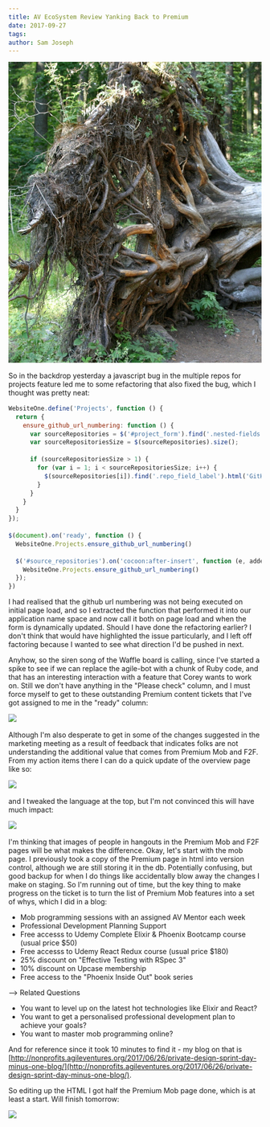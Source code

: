 ```yaml
---
title: AV EcoSystem Review Yanking Back to Premium
date: 2017-09-27
tags: 
author: Sam Joseph
---
```


![yanked](../images/yanked.jpg)

So in the backdrop yesterday a javascript bug in the multiple repos for projects feature led me to some refactoring that also fixed the bug, which I thought was pretty neat:

```js
WebsiteOne.define('Projects', function () {
  return {
    ensure_github_url_numbering: function () {
      var sourceRepositories = $('#project_form').find('.nested-fields');
      var sourceRepositoriesSize = $(sourceRepositories).size();

      if (sourceRepositoriesSize > 1) {
        for (var i = 1; i < sourceRepositoriesSize; i++) {
          $(sourceRepositories[i]).find('.repo_field_label').html('GitHub url (' + (i + 1) + ')')
        }
      }
    }
  }
});

$(document).on('ready', function () {
  WebsiteOne.Projects.ensure_github_url_numbering()
  
  $('#source_repositories').on('cocoon:after-insert', function (e, added_repo) {
    WebsiteOne.Projects.ensure_github_url_numbering()
  });
})
```

I had realised that the github url numbering was not being executed on initial page load, and so I extracted the function that performed it into our application name space and now call it both on page load and when the form is dynamically updated.  Should I have done the refactoring earlier?  I don't think that would have highlighted the issue particularly, and I left off factoring because I wanted to see what direction I'd be pushed in next.

Anyhow, so the siren song of the Waffle board is calling, since I've started a spike to see if we can replace the agile-bot with a chunk of Ruby code, and that has an interesting interaction with a feature that Corey wants to work on.  Still we don't have anything in the "Please check" column, and I must force myself to get to these outstanding Premium content tickets that I've got assigned to me in the "ready" column:

![](https://dl.dropboxusercontent.com/s/xqtuv7s55czfr5p/Screenshot%202017-09-27%2009.48.32.png?dl=1)

Although I'm also desperate to get in some of the changes suggested in the marketing meeting as a result of feedback that indicates folks are not understanding the additional value that comes from Premium Mob and F2F.  From my action items there I can do a quick update of the overview page like so:

![](https://dl.dropboxusercontent.com/s/apwfkulugmnj4z8/Screenshot%202017-09-27%2009.52.42.png?dl=1)

and I tweaked the language at the top, but I'm not convinced this will have much impact:

![](https://dl.dropboxusercontent.com/s/z1e41padz22gvao/Screenshot%202017-09-27%2009.56.35.png?dl=1)

I'm thinking that images of people in hangouts in the Premium Mob and F2F pages will be what makes the difference.  Okay, let's start with the mob page.  I previously took a copy of the Premium page in html into version control, although we are still storing it in the db.  Potentially confusing, but good backup for when I do things like accidentally blow away the changes I make on staging.  So I'm running out of time, but the key thing to make progress on the ticket is to turn the list of Premium Mob features into a set of whys, which I did in a blog:

* Mob programming sessions with an assigned AV Mentor each week
* Professional Development Planning Support
* Free accesss to Udemy Complete Elixir & Phoenix Bootcamp course (usual price $50)
* Free accesss to Udemy React Redux course (usual price $180)
* 25% discount on "Effective Testing with RSpec 3"
* 10% discount on Upcase membership
* Free access to the "Phoenix Inside Out" book series

--> Related Questions

* You want to level up on the latest hot technologies like Elixir and React?
* You want to get a personalised professional development plan to achieve your goals?
* You want to master mob programming online?

And for reference since it took 10 minutes to find it - my blog on that is [http://nonprofits.agileventures.org/2017/06/26/private-design-sprint-day-minus-one-blog/](http://nonprofits.agileventures.org/2017/06/26/private-design-sprint-day-minus-one-blog/).

So editing up the HTML I got half the Premium Mob page done, which is at least a start.  Will finish tomorrow:

![](https://dl.dropbox.com/s/ko5h8eraiwy5l63/Screenshot%202017-09-27%2010.38.32.png?dl=1)
